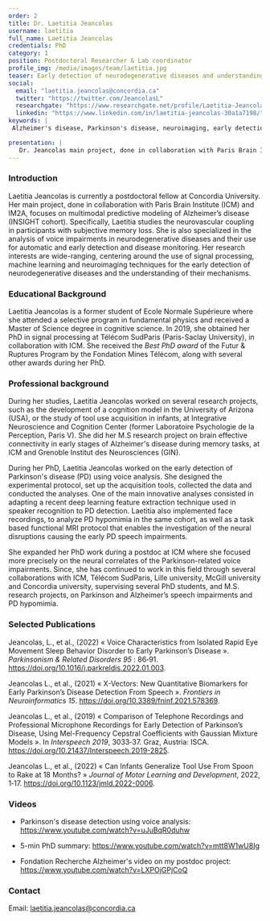 ```yaml
---
order: 2
title: Dr. Laetitia Jeancolas
username: laetitia
full_name: Laetitia Jeancolas
credentials: PhD
category: 1
position: Postdoctoral Researcher & Lab coordinator
profile_img: /media/images/team/laetitia.jpg
teaser: Early detection of neurodegenerative diseases and understanding the mechanisms that drive their pathogenesis.
social:
  email: "laetitia.jeancolas@concordia.ca"
  twitter: "https://twitter.com/JeancolasL"
  researchgate: "https://www.researchgate.net/profile/Laetitia-Jeancolas"
  linkedin: "https://www.linkedin.com/in/laetitia-jeancolas-30a1a7198/"
keywords: |
 Alzheimer's disease, Parkinson's disease, neuroimaging, early detection, voice analysis, ASL, signal processing, machine learning, classification, predictive modeling, statistics

presentation: |
   Dr. Jeancolas main project, done in collaboration with Paris Brain Institute (ICM) and IM2A, focuses on multimodal predictive modeling of Alzheimer’s disease (INSIGHT cohort). Specifically, Laetitia studies the neurovascular coupling in participants with subjective memory loss. She is also specialized in the analysis of voice impairments in neurodegenerative diseases and their use for automatic and early detection and disease monitoring. Her research interests are wide-ranging, – centering around the use of signal processing, machine learning and neuroimaging techniques for the early detection of neurodegenerative diseases and the understanding of their mechanisms.
---
```


### Introduction

Laetitia Jeancolas is currently a postdoctoral fellow at Concordia University. Her main project, done in collaboration with Paris Brain Institute (ICM) and IM2A, focuses on multimodal predictive modeling of Alzheimer’s disease (INSIGHT cohort). Specifically, Laetitia studies the neurovascular coupling in participants with subjective memory loss. She is also specialized in the analysis of voice impairments in neurodegenerative diseases and their use for automatic and early detection and disease monitoring. Her research interests are wide-ranging, centering around the use of signal processing, machine learning and neuroimaging techniques for the early detection of neurodegenerative diseases and the understanding of their mechanisms.

### Educational Background

Laetitia Jeancolas is a former student of Ecole Normale Supérieure where she attended a selective program in fundamental physics and received a Master of Science degree in cognitive science. In 2019, she obtained her PhD in signal processing at Télécom SudParis (Paris-Saclay University), in collaboration with ICM. She received the *Best PhD award* of the Futur & Ruptures Program by the Fondation Mines Télécom, along with several other awards during her PhD.

### Professional background

During her studies, Laetitia Jeancolas worked on several research projects, such as the development of a cognition model in the University of Arizona (USA), or the study of tool use acquisition in infants, at Integrative Neuroscience and Cognition Center (former Laboratoire Psychologie de la Perception, Paris V). She did her M.S research project on brain effective connectivity in early stages of Alzheimer's disease during memory tasks, at ICM and Grenoble Institut des Neurosciences (GIN).

During her PhD, Laetitia Jeancolas worked on the early detection of Parkinson's disease (PD) using voice analysis. She designed the experimental protocol, set up the acquisition tools, collected the data and conducted the analyses. One of the main innovative analyses consisted in adapting a recent deep learning feature extraction technique used in speaker recognition to PD detection. Laetitia also implemented face recordings, to analyze PD hypomimia in the same cohort, as well as a task based functional MRI protocol that enables the investigation of the neural disruptions causing the early PD speech impairments.

She expanded her PhD work during a postdoc at ICM where she focused more precisely on the neural correlates of the Parkinson-related voice impairments.
Since, she has continued to work in this field through several collaborations with ICM, Télécom SudParis, Lille university, McGill university and Concordia university, supervising several PhD students, and M.S. research projects, on Parkinson and Alzheimer’s speech impairments and PD hypomimia.


### Selected Publications

  Jeancolas, L., et al., (2022) « Voice Characteristics from Isolated Rapid Eye Movement Sleep Behavior Disorder to Early Parkinson’s Disease ». *Parkinsonism & Related Disorders 95* : 86‑91. https://doi.org/10.1016/j.parkreldis.2022.01.003. 
 
  Jeancolas L., et al., (2021) « X-Vectors: New Quantitative Biomarkers for Early Parkinson’s Disease Detection From Speech ». *Frontiers in Neuroinformatics 15*. https://doi.org/10.3389/fninf.2021.578369. 
 
  Jeancolas L., et al., (2019) « Comparison of Telephone Recordings and Professional Microphone Recordings for Early Detection of Parkinson’s Disease, Using Mel-Frequency Cepstral Coefficients with Gaussian Mixture Models ». In *Interspeech 2019*, 3033‑37. Graz, Austria: ISCA. https://doi.org/10.21437/Interspeech.2019-2825. 
 
  Jeancolas L., et al., (2022) « Can Infants Generalize Tool Use From Spoon to Rake at 18 Months? » *Journal of Motor Learning and Development*, 2022, 1‑17. https://doi.org/10.1123/jmld.2022-0006. 


### Videos

- Parkinson's disease detection using voice analysis: https://www.youtube.com/watch?v=uJuBqR0duhw

- 5-min PhD summary: https://www.youtube.com/watch?v=mtt8W1wU8Ig

- Fondation Recherche Alzheimer's video on my postdoc project: https://www.youtube.com/watch?v=LXPOjGPjCoQ



### Contact

  Email: laetitia.jeancolas@concordia.ca
